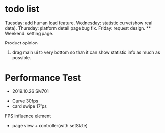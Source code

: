 # todo list

Tuesday: add human load feature.
Wednesday: statistic curve(show real data).
Thursday: platform detail page bug fix.
Friday: request design. **
Weekend: setting page.

Product opinion

1. drag main ui to very bottom so than it can show statistic info as much as possible.

# Performance Test
* 2019.10.26 SM701 
- Curve 30fps
- card swipe 17fps

FPS influence element
- page view + controller(with setState) 

